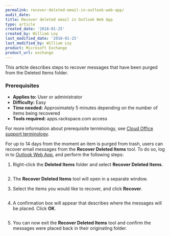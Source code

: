 ```yaml
---
permalink: recover-deleted-email-in-outlook-web-app/
audit_date:
title: Recover deleted email in Outlook Web App
type: article
created_date: '2018-01-25'
created_by: William Loy
last_modified_date: '2018-01-25'
last_modified_by: William Loy
product: Microsoft Exchange
product_url: exchange
---
```


This article describes steps to recover messages that have been purged from the Deleted Items folder.

### Prerequisites

- **Applies to:** User or administrator
- **Difficulty:** Easy
- **Time needed:** Approximately 5 minutes depending on the number of items being recovered
- **Tools required:** apps.rackspace.com access

For more information about prerequisite terminology, see [Cloud Office support terminology](/how-to/cloud-office-support-terminology/).


For up to 14 days from the moment an item is purged from trash, users can recover email messages from the **Recover Deleted Items** tool. To do so, log in to [Outlook Web App](https://apps.rackspace.com), and perform the following steps:

1. Right-click the **Deleted Items** folder and select **Recover Deleted Items**.

    <img src="{% asset_path exchange/recover-deleted-email-in-outlook-web-app/recover_deleted_items.png %}" alt="" />

2. The **Recover Deleted Items** tool will open in a separate window.

3. Select the items you would like to recover, and click **Recover**.

    <img src="{% asset_path exchange/recover-deleted-email-in-outlook-web-app/recover_messages.png %}" alt="" />

4. A confirmation box will appear that describes where the messages will be placed. Click **OK**.

    <img src="{% asset_path exchange/recover-deleted-email-in-outlook-web-app/ok.png %}" alt="" />

5. You can now exit the **Recover Deleted Items** tool and confirm the messages were placed back in their originating folder.

   <img src="{% asset_path exchange/recover-deleted-email-in-outlook-web-app/inbox.png %}" alt="" />
